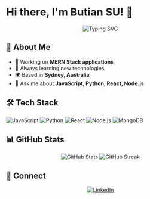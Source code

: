 # Hi there, I'm Butian SU! 👋

<div align="center">
  <img src="https://readme-typing-svg.herokuapp.com?font=Fira+Code&pause=1000&color=36BCF7&center=true&vCenter=true&width=435&lines=Full+Stack+Developer;Sydney%2C+Australia+%F0%9F%87%A6%F0%9F%87%BA" alt="Typing SVG" />
</div>

## 🚀 About Me
- 🔭 Working on **MERN Stack applications**
- 🌱 Always learning new technologies
- 🌍 Based in **Sydney, Australia**
- 💬 Ask me about **JavaScript, Python, React, Node.js**

## 🛠️ Tech Stack
<p align="left">
  <img src="https://img.shields.io/badge/JavaScript-F7DF1E?style=for-the-badge&logo=javascript&logoColor=black" alt="JavaScript"/>
  <img src="https://img.shields.io/badge/Python-3776AB?style=for-the-badge&logo=python&logoColor=white" alt="Python"/>
  <img src="https://img.shields.io/badge/React-20232A?style=for-the-badge&logo=react&logoColor=61DAFB" alt="React"/>
  <img src="https://img.shields.io/badge/Node.js-43853D?style=for-the-badge&logo=node.js&logoColor=white" alt="Node.js"/>
  <img src="https://img.shields.io/badge/MongoDB-4EA94B?style=for-the-badge&logo=mongodb&logoColor=white" alt="MongoDB"/>
</p>

## 📊 GitHub Stats
<div align="center">
  <img src="https://github-readme-stats.vercel.app/api?username=subutian&show_icons=true&theme=tokyonight&hide_border=true" alt="GitHub Stats"/>
  <img src="https://github-readme-streak-stats.herokuapp.com/?user=subutian&theme=tokyonight&hide_border=true" alt="GitHub Streak"/>
</div>

## 🤝 Connect
<div align="center">
  <a href="https://linkedin.com/in/subutian">
    <img src="https://img.shields.io/badge/LinkedIn-0077B5?style=for-the-badge&logo=linkedin&logoColor=white" alt="LinkedIn"/>
  </a>
</div>
